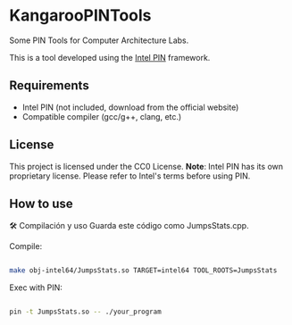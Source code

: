 # KangarooPINTools
Some PIN Tools for Computer Architecture Labs.

This is a tool developed using the [Intel PIN](https://www.intel.com/content/www/us/en/developer/tools/pin.html) framework.

## Requirements

- Intel PIN (not included, download from the official website)
- Compatible compiler (gcc/g++, clang, etc.)

## License

This project is licensed under the CC0 License.
**Note**: Intel PIN has its own proprietary license. Please refer to Intel's terms before using PIN.


## How to use

🛠️ Compilación y uso
Guarda este código como JumpsStats.cpp.

Compile:
```bash

make obj-intel64/JumpsStats.so TARGET=intel64 TOOL_ROOTS=JumpsStats
```

Exec with PIN:
```bash

pin -t JumpsStats.so -- ./your_program

```
